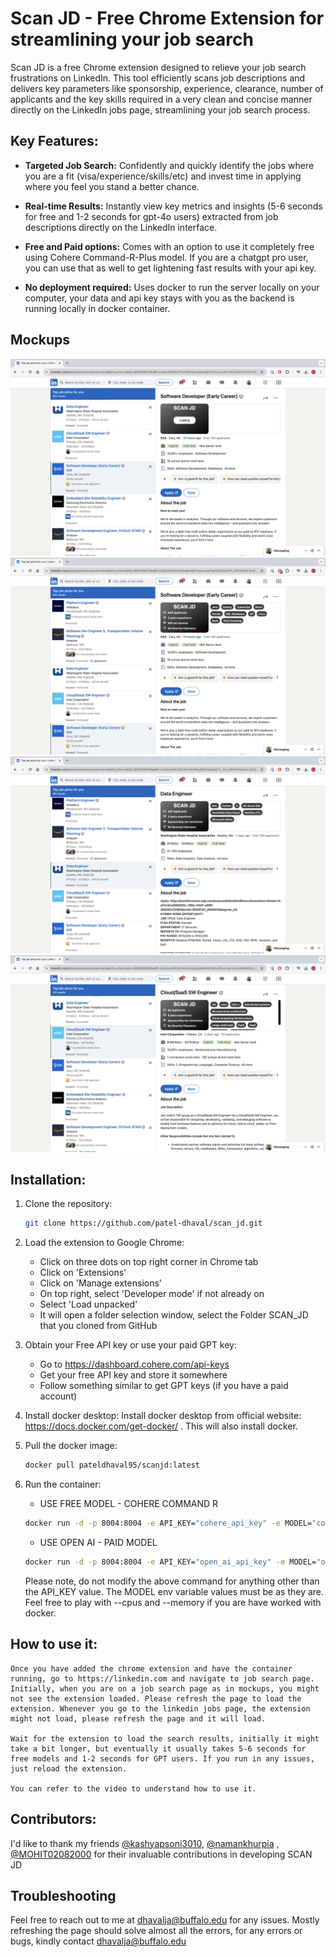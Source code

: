 # Scan JD - Free Chrome Extension for streamlining your job search

Scan JD is a free Chrome extension designed to relieve your job search frustrations on LinkedIn. This tool efficiently scans job descriptions and delivers key parameters like sponsorship, experience, clearance, number of applicants and the key skills required in a very clean and concise manner directly on the LinkedIn jobs page, streamlining your job search process.

## Key Features:

- **Targeted Job Search:** Confidently and quickly identify the jobs where you are a fit (visa/experience/skills/etc) and invest time in applying where you feel you stand a better chance.

- **Real-time Results:** Instantly view key metrics and insights (5-6 seconds for free and 1-2 seconds for gpt-4o users) extracted from job descriptions directly on the LinkedIn interface.

- **Free and Paid options:** Comes with an option to use it completely free using Cohere Command-R-Plus model. If you are a chatgpt pro user, you can use that as well to get lightening fast results with your api key. 

- **No deployment required:** Uses docker to run the server locally on your computer, your data and api key stays with you as the backend is running locally in docker container.

## Mockups

![Mockup 1](Mockups/im1.png)
![Mockup 2](Mockups/im2.png)
![Mockup 3](Mockups/im3.png)
![Mockup 4](Mockups/im4.png)

## Installation:

1. Clone the repository:
    ```bash
    git clone https://github.com/patel-dhaval/scan_jd.git
    ```

2. Load the extension to Google Chrome:
    - Click on three dots on top right corner in Chrome tab
    - Click on 'Extensions'
    - Click on 'Manage extensions'
    - On top right, select 'Developer mode' if not already on
    - Select 'Load unpacked'
    - It will open a folder selection window, select the Folder SCAN_JD that you cloned from GitHub

3. Obtain your Free API key or use your paid GPT key:
    - Go to https://dashboard.cohere.com/api-keys
    - Get your free API key and store it somewhere
    - Follow something similar to get GPT keys (if you have a paid account)

3. Install docker desktop:
    Install docker desktop from official website: https://docs.docker.com/get-docker/ . This will also install docker.

4. Pull the docker image:
    ```bash
    docker pull pateldhaval95/scanjd:latest
    ```

5. Run the container:
    - USE FREE MODEL - COHERE COMMAND R
    ```bash
    docker run -d -p 8004:8004 -e API_KEY="cohere_api_key" -e MODEL="cohere" --name scanjd_instance pateldhaval95/scanjd
    ```
    - USE OPEN AI - PAID MODEL
    ```bash
    docker run -d -p 8004:8004 -e API_KEY="open_ai_api_key" -e MODEL="openai" --name scanjd_instance pateldhaval95/scanjd
    ```

    Please note, do not modify the above command for anything other than the API_KEY value. The MODEL env variable values must be as they are. Feel free to play with --cpus and --memory if you are have worked with docker.

## How to use it:

    Once you have added the chrome extension and have the container running, go to https://linkedin.com and navigate to job search page. Initially, when you are on a job search page as in mockups, you might not see the extension loaded. Please refresh the page to load the extension. Whenever you go to the linkedin jobs page, the extension might not load, please refresh the page and it will load.

    Wait for the extension to load the search results, initially it might take a bit longer, but eventually it usually takes 5-6 seconds for free models and 1-2 seconds for GPT users. If you run in any issues, just reload the extension. 

    You can refer to the video to understand how to use it.


## Contributors:

I'd like to thank my friends 
[@kashyapsoni3010](https://github.com/kashyapsoni3010), [@namankhurpia](https://github.com/namankhurpia)
, [@MOHIT02082000](https://github.com/MOHIT02082000) for their invaluable contributions in developing SCAN JD

## Troubleshooting
Feel free to reach out to me at dhavalja@buffalo.edu for any issues. Mostly refreshing the page should solve almost all the errors, for any errors or bugs, kindly contact dhavalja@buffalo.edu